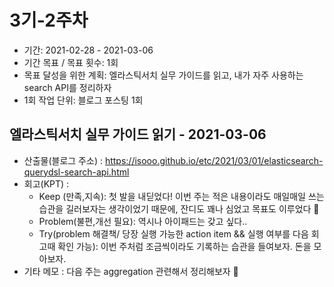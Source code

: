# 3기-2주차
- 기간: 2021-02-28 - 2021-03-06
- 기간 목표 / 목표 횟수: 1회
- 목표 달성을 위한 계획: 엘라스틱서치 실무 가이드를 읽고, 내가 자주 사용하는 search API를 정리하자  
- 1회 작업 단위: 블로그 포스팅 1회

## 엘라스틱서치 실무 가이드 읽기 - 2021-03-06
- 산출물(블로그 주소) : https://isooo.github.io/etc/2021/03/01/elasticsearch-querydsl-search-api.html
- 회고(KPT) :
  - Keep (만족,지속): 첫 발을 내딛었다! 이번 주는 적은 내용이라도 매일매일 쓰는 습관을 길러보자는 생각이었기 때문에, 잔디도 꽤나 심었고 목표도 이루었다 :musical_note:  
  - Problem(불편,개선 필요): 역시나 아이패드는 갖고 싶다.. 
  - Try(problem 해결책/ 당장 실행 가능한 action item && 실행 여부를 다음 회고때 확인 가능): 이번 주처럼 조금씩이라도 기록하는 습관을 들여보자. 돈을 모아보자.  
- 기타 메모 : 다음 주는 aggregation 관련해서 정리해보자 :muscle:

